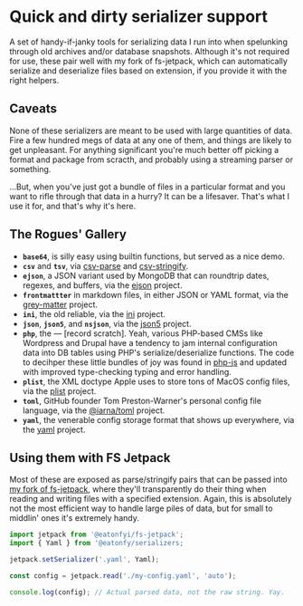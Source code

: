 # Quick and dirty serializer support

A set of handy-if-janky tools for serializing data I run into when spelunking through old archives and/or database snapshots. Although it's not required for use, these pair well with my fork of fs-jetpack, which can automatically serialize and deserialize files based on extension, if you provide it with the right helpers.

## Caveats

None of these serializers are meant to be used with large quantities of data. Fire a few hundred megs of data at any one of them, and things are likely to get unpleasant. For anything significant you're much better off picking a format and package from scracth, and probably using a streaming parser or something.

…But, when you've just got a bundle of files in a particular format and you want to rifle through that data in a hurry? It can be a lifesaver. That's what I use it for, and that's why it's here.

## The Rogues' Gallery

- **`base64`**, is silly easy using builtin functions, but served as a nice demo.
- **`csv`** and **`tsv`**, via [csv-parse](https://github.com/adaltas/node-csv) and [csv-stringify](https://github.com/adaltas/node-csv).
- **`ejson`**, a JSON variant used by MongoDB that can roundtrip dates, regexes, and buffers, via the [ejson](https://github.com/primus/EJSON) project.
- **`frontmattter`** in markdown files, in either JSON or YAML format, via the [grey-matter](https://github.com/jonschlinkert/gray-matter) project.
- **`ini`**, the old reliable, via the [ini](https://github.com/npm/ini) project.
- **`json`**, **`json5`**, and **`nsjson`**, via the [json5](https://github.com/json5/json5) project.
- **`php`**, the — [record scratch]. Yeah, various PHP-based CMSs like Wordpress and Drupal have a tendency to jam internal configuration data into DB tables using PHP's serialize/deserialize functions. The code to decihper these little bundles of joy was found in [php-js](http://phpjs.org/) and updated with improved type-checking typing and error handling.
- **`plist`**, the XML doctype Apple uses to store tons of MacOS config files, via the [plist](https://github.com/TooTallNate/plist.js) project.
- **`toml`**, GitHub founder Tom Preston-Warner's personal config file language, via the [@iarna/toml](https://github.com/iarna/iarna-toml) project.
- **`yaml`**, the venerable config storage format that shows up everywhere, via the [yaml](https://github.com/eemeli/yaml) project.

## Using them with FS Jetpack

Most of these are exposed as parse/stringify pairs that can be passed into [my fork of fs-jetpack](https://github.com/eaton/fs-jetpack), where they'll transparently do their thing when reading and writing files with a specified extension. Again, this is absolutely not the most efficient way to handle large piles of data, but for small to middlin' ones it's extremely handy.

```javascript
import jetpack from '@eatonfyi/fs-jetpack';
import { Yaml } from '@eatonfy/serializers;

jetpack.setSerializer('.yaml', Yaml);

const config = jetpack.read('./my-config.yaml', 'auto');

console.log(config); // Actual parsed data, not the raw string. Yay.
```
